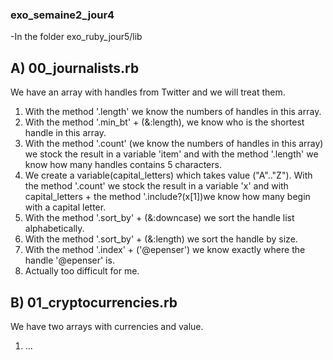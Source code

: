 ### exo_semaine2_jour4

-In the folder exo_ruby_jour5/lib

## A) 00_journalists.rb
We have an array with handles from Twitter and we will treat them.
1) With the method '.length' we know the numbers of handles in this array.
2) With the method '.min_bt' + (&:length), we know who is the shortest handle in this array.
3) With the method '.count' (we know the numbers of handles in this array) we stock the result in a variable 'item' and with the method '.length' we know how many handles contains 5 characters.
4) We create a variable(capital_letters) which takes value ("A".."Z"). With the method '.count' we stock the result in a variable 'x' and with capital_letters + the method '.include?(x[1])we know how many begin with a capital letter.
5) With the method '.sort_by' + (&:downcase) we sort the handle list alphabetically.
6) With the method '.sort_by' + (&:length) we sort the handle by size.
7) With the method '.index' + ('@epenser') we know exactly where the handle '@epenser' is.
8) Actually too difficult for me.

## B) 01_cryptocurrencies.rb
We have two arrays with currencies and value.
1) ...


